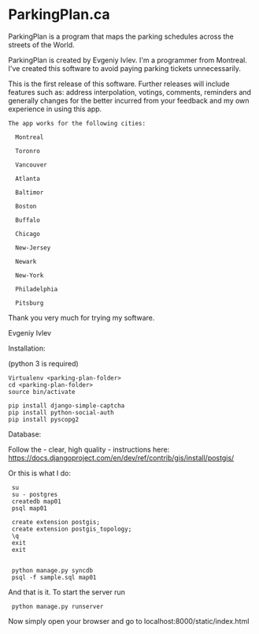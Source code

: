 ParkingPlan.ca
===========

ParkingPlan is a program that maps the parking schedules across the streets of the World.

ParkingPlan is created by Evgeniy Ivlev. I'm a programmer from Montreal. I've created this software
to avoid paying parking tickets unnecessarily.

This is the first release of this software. Further releases will include features such as:
address interpolation, votings, comments, reminders and generally changes for the better incurred
from your feedback and my own experience in using this app.

    The app works for the following cities:
    
      Montreal

      Toronro

      Vancouver

      Atlanta

      Baltimor

      Boston

      Buffalo

      Chicago

      New-Jersey

      Newark

      New-York

      Philadelphia

      Pitsburg
      
Thank you very much for trying my software.

Evgeniy Ivlev



Installation:

(python 3 is required)

    Virtualenv <parking-plan-folder>
    cd <parking-plan-folder>
    source bin/activate

    pip install django-simple-captcha
    pip install python-social-auth
    pip install pyscopg2


Database:

Follow the - clear, high quality - instructions here: https://docs.djangoproject.com/en/dev/ref/contrib/gis/install/postgis/

Or this is what I do:

     

     su
     su - postgres
     createdb map01
     psql map01
     
     create extension postgis;
     create extension postgis_topology;
     \q
     exit
     exit
     

     python manage.py syncdb
     psql -f sample.sql map01


And that is it.
To start the server run

     python manage.py runserver
     
Now simply open your browser and go to localhost:8000/static/index.html

